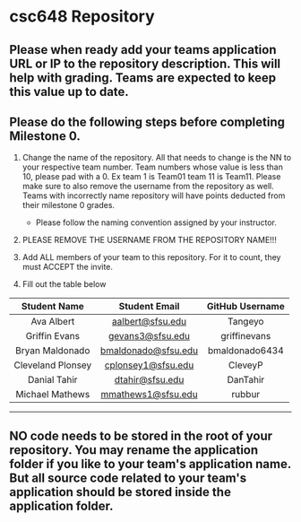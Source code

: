 # csc648 Repository

## Please when ready add your teams application URL or IP to the repository description. This will help with grading. Teams are expected to keep this value up to date.

## Please do the following steps before completing Milestone 0.
1. Change the name of the repository. All that needs to change is the NN to your respective team number. Team numbers whose value is less than 10, please pad with a 0. Ex team 1 is Team01 team 11 is Team11. Please make sure to also remove the username from the repository as well. Teams with incorrectly name repository will have points deducted from their milestone 0 grades.
      - Please follow the naming convention assigned by your instructor.

1. PLEASE REMOVE THE USERNAME FROM THE REPOSITORY NAME!!!

2. Add ALL members of your team to this repository. For it to count, they must ACCEPT the invite.

3. Fill out the table below


| Student Name | Student Email | GitHub Username |
|    :---:     |     :---:     |     :---:       |
| Ava Albert     |     aalbert@sfsu.edu          |      Tangeyo           |
| Griffin Evans      |       gevans3@sfsu.edu        |       griffinevans          |
| Bryan Maldonado     |       bmaldonado@sfsu.edu        |      bmaldonado6434           |
| Cleveland Plonsey     |       cplonsey1@sfsu.edu        |      CleveyP           |
| Danial Tahir     |       dtahir@sfsu.edu        |        DanTahir         |
| Michael Mathews      |       mmathews1@sfsu.edu        |      rubbur           |
--------
## NO code needs to be stored in the root of your repository. You may rename the application folder if you like to your team's application name. But all source code related to your team's application should be stored inside the application folder.
